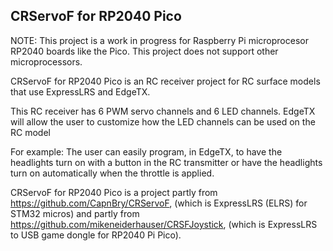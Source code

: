 ## CRServoF for RP2040 Pico

NOTE: This project is a work in progress for Raspberry Pi microprocesor RP2040 boards like the Pico. This project does not support other microprocessors.

CRServoF for RP2040 Pico is an RC receiver project for RC surface models that use ExpressLRS and EdgeTX.

This RC receiver has 6 PWM servo channels and 6 LED channels. EdgeTX will allow the user to customize how the LED channels can be used on the RC model

For example: The user can easily program, in EdgeTX, to have the headlights turn on with a button in the RC transmitter or have the headlights turn on automatically when the throttle is applied.

CRServoF for RP2040 Pico is a project partly from https://github.com/CapnBry/CRServoF, (which is ExpressLRS (ELRS) for STM32 micros) and partly from https://github.com/mikeneiderhauser/CRSFJoystick, (which is ExpressLRS to USB game dongle for RP2040 Pi Pico).




